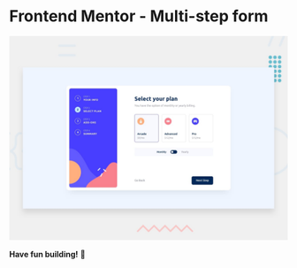 # Frontend Mentor - Multi-step form

![Design preview for the Multi-step form coding challenge](./design/desktop-preview.jpg)

**Have fun building!** 🚀
